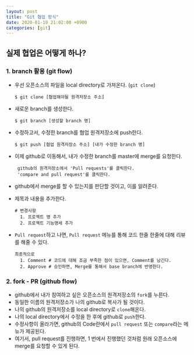 ```yaml
---
layout: post
title: "Git 협업 방식"
date: 2020-01-19 21:02:00 +0900
categories: [git]
---
```


## 실제 협업은 어떻게 하나?

### 1. branch 활용 (git flow)

- 우선 오픈소스의 파일을  local directory로 가져온다. (`git clone`)

  ``` shell
  $ git clone [협업해야될 원격저장소 주소]
  ```

- 새로운 branch를 생성한다.

  ```shell
  $ git branch [생성할 branch 명]
  ```

- 수정하고서, 수정한 branch를 협업 원격저장소에 push한다.

  ```shell
  $ git push [협업 원격저장소 주소] [내가 수정한 branch 명]
  ```

- 이제 github로 이동해서, 내가 수정한 branch를 master에 merge를 요청한다.

  ```
   github의 원격저장소에서 'Pull requests'를 클릭한다.
   'compare and pull request'를 클릭한다.
  ```

- github에서 merge를 할 수 있는지를 판단할 것이고, 이를 알려준다.

- 제목과 내용을 추가한다.

  ```
  # 변경사항
  	1. 프로젝트 명 추가
  	2. 프로젝트 기능명세 추가
  ```

- `Pull request`하고 나면, `Pull request` 메뉴를 통해 코드 한줄 한줄에 대해 리뷰를 해줄 수 있다. 

  ```
  최종적으로
  	1. Comment # 코드에 대해 조금 부족한 점이 있으면, Comment를 남긴다.
  	2. Approve # 승인하면, Merge를 통해서 base branch에 반영한다.
  ```

  

### 2. fork - PR (github flow)

- github에서 내가 참여하고 싶은 오픈소스의 원격저장소의 `fork`를 누른다.
- 동일한 이름의 원격저장소가 나의 github로 복사가 될 것이다.
- 나의 github의 원격저장소를 local directory로 `clone`해온다.
- 나의 local directory에서 수정을 한 후에 github로 `push`한다.
- 수정사항이 올라가면, github의 Code란에서 `pull request` 또는 `compare`라는 메뉴가 제공된다.
- 여기서, pull request를 진행하면, 1 번에서 진행했던 것처럼 원래 오픈소스에 merge를 요청할 수 있게 된다.

